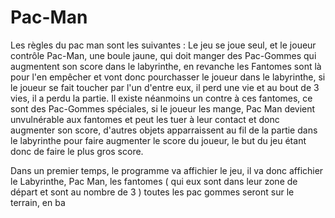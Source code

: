 # Pac-Man
Les règles du pac man sont les suivantes :
Le jeu se joue seul, et le joueur contrôle Pac-Man, une boule jaune, qui doit manger des Pac-Gommes qui augmentent son score dans le labyrinthe, en revanche les Fantomes sont là pour l'en empêcher et vont donc pourchasser le joueur dans le labyrinthe, si le joueur se fait toucher par l'un d'entre eux, il perd une vie et au bout de 3 vies, il a perdu la partie. Il existe néanmoins un contre à ces fantomes, ce sont des Pac-Gommes spéciales, si le joueur les mange, Pac Man devient unvulnérable aux fantomes et peut les tuer à leur contact et donc augmenter son score, d'autres objets apparraissent au fil de la partie dans le labyrinthe pour faire augmenter le score du joueur, le but du jeu étant donc de faire le plus gros score.

Dans un premier temps, le programme va affichier le jeu, il va donc affichier le Labyrinthe, Pac Man, les fantomes ( qui eux sont dans leur zone de départ et sont au nombre de 3 ) toutes les pac gommes seront sur le terrain, en ba
